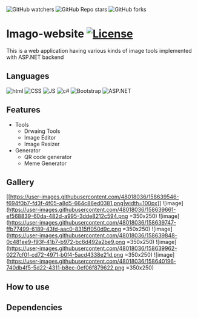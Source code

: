 ![GitHub watchers](https://img.shields.io/github/watchers/fuerostic/Imago-website?style=social)
![GitHub Repo stars](https://img.shields.io/github/stars/fuerostic/Imago-website?style=social)
![GitHub forks](https://img.shields.io/github/forks/fuerostic/Imago-website?style=social)



# Imago-website [![License](https://img.shields.io/badge/license-MIT-green)](./LICENSE)
This is a web application having various kinds of image tools implemented with ASP.NET backend 

## Languages 
![html](https://img.shields.io/badge/HTML5-E34F26?style=for-the-badge&logo=html5&logoColor=white)
![CSS](https://img.shields.io/badge/CSS-239120?&style=for-the-badge&logo=css3&logoColor=white)
![JS](https://img.shields.io/badge/JavaScript-F7DF1E?style=for-the-badge&logo=javascript&logoColor=black)
![c#](https://img.shields.io/badge/C%23-239120?style=for-the-badge&logo=c-sharp&logoColor=white)
![Bootstrap](https://img.shields.io/badge/Bootstrap-563D7C?style=for-the-badge&logo=bootstrap&logoColor=white)
![ASP.NET](https://img.shields.io/badge/.NET-5C2D91?style=for-the-badge&logo=.net&logoColor=white)

## Features
- Tools
  - Drwaing Tools
  - Image Editor
  - Image Resizer
- Generator
  - QR code generator
  - Meme Generator

## Gallery
[[https://user-images.githubusercontent.com/48018036/158639546-f694f0b7-fd3f-4f05-a8d5-664c86ed0381.png|width=100px]]
![image](https://user-images.githubusercontent.com/48018036/158639661-ef568839-60da-482d-a995-3dde8212c594.png =350x250)
![image](https://user-images.githubusercontent.com/48018036/158639747-ffb77499-6189-43fd-aac0-8315ff050d9c.png =350x250)
![image](https://user-images.githubusercontent.com/48018036/158639848-0c481ee9-f93f-41b7-b972-bc6d492a2be9.png =350x250)
![image](https://user-images.githubusercontent.com/48018036/158639962-0227cf0f-cd72-4971-b0f4-5acd4338e21d.png =350x250)
![image](https://user-images.githubusercontent.com/48018036/158640196-740db4f5-5d22-4311-b8ec-0ef06f879622.png =350x250)


## How to use


## Dependencies
